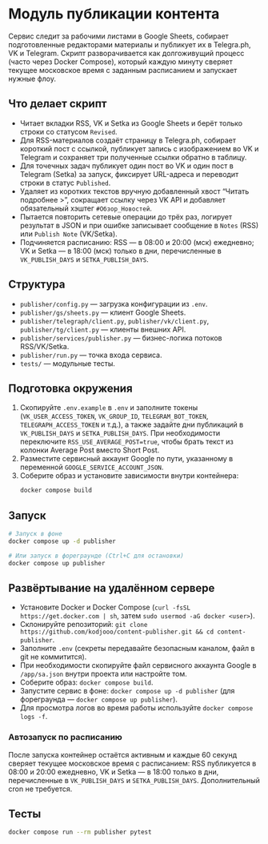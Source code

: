 # Модуль публикации контента

Сервис следит за рабочими листами в Google Sheets, собирает подготовленные редакторами материалы и публикует их в Telegra.ph, VK и Telegram. Скрипт разворачивается как долгоживущий процесс (часто через Docker Compose), который каждую минуту сверяет текущее московское время с заданным расписанием и запускает нужные флоу.

## Что делает скрипт
- Читает вкладки RSS, VK и Setka из Google Sheets и берёт только строки со статусом `Revised`.
- Для RSS-материалов создаёт страницу в Telegra.ph, собирает короткий пост с ссылкой, публикует запись с изображением во VK и Telegram и сохраняет три полученные ссылки обратно в таблицу.
- Для точечных задач публикует один пост во VK и один пост в Telegram (Setka) за запуск, фиксирует URL-адреса и переводит строки в статус `Published`.
- Удаляет из коротких текстов вручную добавленный хвост “Читать подробнее >”, сокращает ссылку через VK API и добавляет обязательный хэштег `#Обзор_Новостей`.
- Пытается повторить сетевые операции до трёх раз, логирует результат в JSON и при ошибке записывает сообщение в `Notes` (RSS) или `Publish Note` (VK/Setka).
- Подчиняется расписанию: RSS — в 08:00 и 20:00 (мск) ежедневно; VK и Setka — в 18:00 (мск) только в дни, перечисленные в `VK_PUBLISH_DAYS` и `SETKA_PUBLISH_DAYS`.

## Структура
- `publisher/config.py` — загрузка конфигурации из `.env`.
- `publisher/gs/sheets.py` — клиент Google Sheets.
- `publisher/telegraph/client.py`, `publisher/vk/client.py`, `publisher/tg/client.py` — клиенты внешних API.
- `publisher/services/publisher.py` — бизнес-логика потоков RSS/VK/Setka.
- `publisher/run.py` — точка входа сервиса.
- `tests/` — модульные тесты.

## Подготовка окружения
1. Скопируйте `.env.example` в `.env` и заполните токены (`VK_USER_ACCESS_TOKEN`, `VK_GROUP_ID`, `TELEGRAM_BOT_TOKEN`, `TELEGRAPH_ACCESS_TOKEN` и т.д.), а также задайте дни публикаций в `VK_PUBLISH_DAYS` и `SETKA_PUBLISH_DAYS`. При необходимости переключите `RSS_USE_AVERAGE_POST=true`, чтобы брать текст из колонки Average Post вместо Short Post.
2. Разместите сервисный аккаунт Google по пути, указанному в переменной `GOOGLE_SERVICE_ACCOUNT_JSON`.
3. Соберите образ и установите зависимости внутри контейнера:
   ```bash
   docker compose build
   ```

## Запуск
```bash
# Запуск в фоне
docker compose up -d publisher

# Или запуск в фореграунде (Ctrl+C для остановки)
docker compose up publisher
```

## Развёртывание на удалённом сервере
- Установите Docker и Docker Compose (`curl -fsSL https://get.docker.com | sh`, затем `sudo usermod -aG docker <user>`).
- Склонируйте репозиторий: `git clone https://github.com/kodjooo/content-publisher.git && cd content-publisher`.
- Заполните `.env` (секреты передавайте безопасным каналом, файл в git не коммитится).
- При необходимости скопируйте файл сервисного аккаунта Google в `/app/sa.json` внутри проекта или настройте том.
- Соберите образ: `docker compose build`.
- Запустите сервис в фоне: `docker compose up -d publisher` (для фореграунда — `docker compose up publisher`).
- Для просмотра логов во время работы используйте `docker compose logs -f`.

### Автозапуск по расписанию
После запуска контейнер остаётся активным и каждые 60 секунд сверяет текущее московское время с расписанием: RSS публикуется в 08:00 и 20:00 ежедневно, VK и Setka — в 18:00 только в дни, перечисленные в `VK_PUBLISH_DAYS` и `SETKA_PUBLISH_DAYS`. Дополнительный cron не требуется.

## Тесты
```bash
docker compose run --rm publisher pytest
```

